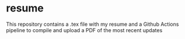 # resume
This repository contains a .tex file with my resume and a Github Actions pipeline to compile and upload a PDF of the most recent updates
